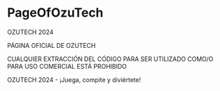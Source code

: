 # PageOfOzuTech


OZUTECH 2024

PÁGINA OFICIAL DE OZUTECH




CUALQUIER EXTRACCIÓN DEL CÓDIGO PARA SER UTILIZADO COMO/O PARA USO COMERCIAL ESTÁ PROHIBIDO



OZUTECH 2024 - ¡Juega, compite y diviértete!
